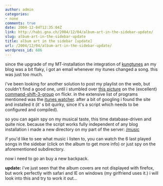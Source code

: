 ```yaml
---
author: admin
categories:
- none
comments: true
date: 2004-12-04T12:35:04Z
link: http://habi.gna.ch/2004/12/04/album-art-in-the-sidebar-update/
slug: album-art-in-the-sidebar-update
title: album art in the sidebar [update]
url: /2004/12/04/album-art-in-the-sidebar-update/
wordpress_id: 686
---
```


since the upgrade of my MT-installation the integration of [kungtunes](http://www.kung-foo.tv/itti.php) an my blog was a bit flaky, i got an email whenever my itunes changed a song. this was just too much.
  
i've been looking for another solution to post my playlist on the web, but couldn't find a good one, until i stumbled over [this picture](http://www.flickr.com/photos/schubart/1633225/) on the (excellent) [command-shift-3-group](http://www.flickr.com/groups/cs3/) on flickr. in the extensive list of programs mentioned was the [itunes watcher](http://old.thoughtanomalies.com/offerings/ituneswatcher/). after a bit of googling i found the site and installed it (it' s bit quirky, since it's a script which needs to be configured and compiled).
  
so you can again spy on my musical taste, this time database-driven and quite nice. because the script works fully independent of any blog installation i made a new directory on my part of the server: [/music](../music)
  
if you'd like to see what music i listen to, you can watch the 6 last played songs in the sidebar (click on the album to get more info) or just spy on the aforementioned subdirectory.
  
now i need to go an buy a new backpack.



**update:** i've just seen that the album covers are not displayed with firefox, but work perfectly with safari and IE on windows (my girlfriend uses it.) i will look into this and try to work it out...

